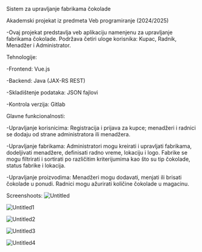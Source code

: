 Sistem za upravljanje fabrikama čokolade

Akademski projekat iz predmeta Veb programiranje (2024/2025)

-Ovaj projekat predstavlja veb aplikaciju namenjenu za upravljanje fabrikama čokolade. Podržava četiri uloge korisnika: Kupac, Radnik, Menadžer i Administrator.

Tehnologije:

-Frontend: Vue.js

-Backend: Java (JAX-RS REST)

-Skladištenje podataka: JSON fajlovi

-Kontrola verzija: Gitlab

Glavne funkcionalnosti:

-Upravljanje korisnicima: Registracija i prijava za kupce; menadžeri i radnici se dodaju od strane administratora ili menadžera.

-Upravljanje fabrikama: Administratori mogu kreirati i upravljati fabrikama, dodeljivati menadžere, definisati radno vreme, lokaciju i logo. Fabrike se mogu filtrirati i sortirati po različitim kriterijumima kao što su tip čokolade, status fabrike i lokacija.

-Upravljanje proizvodima: Menadžeri mogu dodavati, menjati ili brisati čokolade u ponudi. Radnici mogu ažurirati količine čokolade u magacinu.

Screenshoots:
![Untitled](https://github.com/user-attachments/assets/2fbc4793-178b-4c26-9a17-a2172628605f)

![Untitled1](https://github.com/user-attachments/assets/6f3ea8c9-1559-47c8-9c39-291fd9955dde)

![Untitled2](https://github.com/user-attachments/assets/c81cede5-9c73-49d3-82fc-ccf80073f148)

![Untitled3](https://github.com/user-attachments/assets/788d3b13-c667-42e6-b8b9-d4c10c2f8fa6)

![Untitled4](https://github.com/user-attachments/assets/1248e4ea-c5e4-4dfd-b987-e4afaa423f2b)

